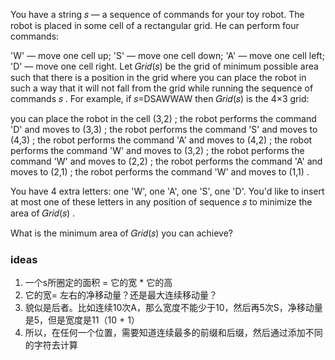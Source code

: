 You have a string 𝑠
 — a sequence of commands for your toy robot. The robot is placed in some cell of a rectangular grid. He can perform four commands:

'W' — move one cell up;
'S' — move one cell down;
'A' — move one cell left;
'D' — move one cell right.
Let 𝐺𝑟𝑖𝑑(𝑠)
 be the grid of minimum possible area such that there is a position in the grid where you can place the robot in such a way that it will not fall from the grid while running the sequence of commands 𝑠
. For example, if 𝑠=DSAWWAW
 then 𝐺𝑟𝑖𝑑(𝑠)
 is the 4×3
 grid:

you can place the robot in the cell (3,2)
;
the robot performs the command 'D' and moves to (3,3)
;
the robot performs the command 'S' and moves to (4,3)
;
the robot performs the command 'A' and moves to (4,2)
;
the robot performs the command 'W' and moves to (3,2)
;
the robot performs the command 'W' and moves to (2,2)
;
the robot performs the command 'A' and moves to (2,1)
;
the robot performs the command 'W' and moves to (1,1)
.

You have 4
 extra letters: one 'W', one 'A', one 'S', one 'D'. You'd like to insert at most one of these letters in any position of sequence 𝑠
 to minimize the area of 𝐺𝑟𝑖𝑑(𝑠)
.

What is the minimum area of 𝐺𝑟𝑖𝑑(𝑠)
 you can achieve?


 ### ideas
 1. 一个s所圈定的面积 = 它的宽 * 它的高
 2. 它的宽= 左右的净移动量？还是最大连续移动量？
 3. 貌似是后者。比如连续10次A，那么宽度不能少于10，然后再5次S，净移动量是5，但是宽度是11（10 + 1）
 4. 所以，在任何一个位置，需要知道连续最多的前缀和后缀，然后通过添加不同的字符去计算